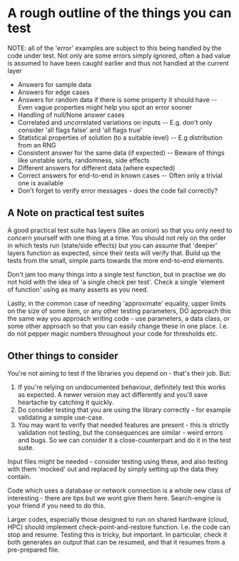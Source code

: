 # A rough outline of the things you can test

NOTE: all of the 'error' examples are subject to this being handled
by the code under test. Not only are some errors simply ignored,
often a bad value is assumed to have been caught earlier and thus
not handled at the current layer

- Answers for sample data
- Answers for edge cases
- Answers for random data if there is some property it should have
    -- Even vague properties might help you spot an error sooner
- Handling of null/None answer cases
- Correlated and uncorrelated variations on inputs
    -- E.g. don't only consider 'all flags false' and 'all flags true'
- Statistical properties of solution (to a suitable level)
    -- E.g distribution from an RNG
- Consistent answer for the same data (if expected)
    -- Beware of things like unstable sorts, randomness, side effects
- Different answers for different data (where expected)
- Correct answers for end-to-end in known cases
    -- Often only a trivial one is available
- Don't forget to verify error messages - does the code fail correctly?

## A Note on practical test suites

A good practical test suite has layers (like an onion) so that
you only need to concern yourself with one thing at a time.
You should not rely on the order in which tests run (state/side effects)
but you can assume that 'deeper' layers function as expected, since
their tests will verify that. Build up the tests from the small,
simple parts towards the more end-to-end elements.

Don't jam too many things into a single test function, but in practise
we do not hold with the idea of 'a single check per test'. Check a single
'element of function' using as many asserts as you need.

Lastly, in the common case of needing 'approximate' equality, upper limits
on the size of some item, or any other testing parameters, DO approach this
the same way you approach writing code - use parameters, a data class, or some
other approach so that you can easily change these in one place. I.e. do
not pepper magic numbers throughout your code for thresholds etc.

## Other things to consider

You're not aiming to test if the libraries you depend on - that's their
job. But:

1. If you're relying on undocumented behaviour, definitely test this works as expected. A newer version may act differently and you'll save heartache by catching it quickly.
2. Do consider testing that you are using the library correctly - for example validating
a simple use-case.
3. You may want to verify that needed features are present - this is strictly validation not testing, but the consequences are similar - weird errors and bugs. So we can consider it a close-counterpart and do it in the test suite.

Input files might be needed - consider testing using these, and also testing
with them 'mocked' out and replaced by simply setting up the data they contain.

Code which uses a database or network connection is a whole new class of interesting -
there are tips but we wont give them here. Search-engine is your friend if you need to do this.

Larger codes, especially those designed to run on shared hardware
(cloud, HPC) should implement check-point-and-restore function. I.e.
the code can stop and resume. Testing this is tricky, but important. In particular,
check it both generates an output that can be resumed, and that it resumes from
a pre-prepared file.
